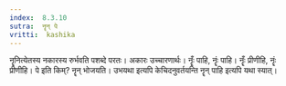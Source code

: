 ```yaml
---
index:  8.3.10
sutra:  नॄन् पे
vritti:  kashika 
---
```


नॄनित्येतस्य नकारस्य रुर्भवति पशब्दे परतः। अकारः उच्चारणार्थः। नॄँः पाहि, नॄंः पाहि। नॄँः प्रीणीहि, नॄंः प्रीणीहि। पे इति किम्? नॄन् भोजयति। उभयथा इत्यपि केचिदनुवर्तयन्ति नॄन् पाहि इत्यपि यथा स्यात्।

